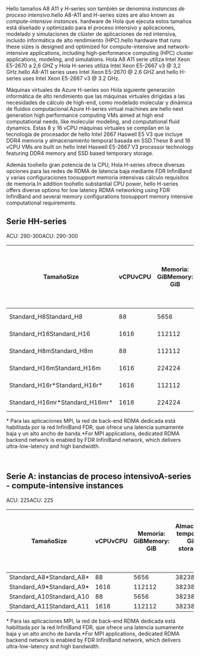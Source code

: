 <!-- A-series - compute-intensive instances, H-series -->

<span data-ttu-id="b40ce-101">Hello tamaños A8 A11 y H-series son también se denomina *instancias de proceso intensivo*.</span><span class="sxs-lookup"><span data-stu-id="b40ce-101">hello A8-A11 and H-series sizes are also known as *compute-intensive instances*.</span></span> <span data-ttu-id="b40ce-102">hardware de Hola que ejecuta estos tamaños está diseñado y optimizado para el proceso intensivo y aplicaciones, modelado y simulaciones de clúster de aplicaciones de red intensiva, incluido informática de alto rendimiento (HPC).</span><span class="sxs-lookup"><span data-stu-id="b40ce-102">hello hardware that runs these sizes is designed and optimized for compute-intensive and network-intensive applications, including high-performance computing (HPC) cluster applications, modeling, and simulations.</span></span> <span data-ttu-id="b40ce-103">Hola A8 A11 serie utiliza Intel Xeon E5-2670 a 2,6 GHZ y Hola H-series utiliza Intel Xeon E5-2667 v3 @ 3,2 GHz.</span><span class="sxs-lookup"><span data-stu-id="b40ce-103">hello A8-A11 series uses Intel Xeon E5-2670 @ 2.6 GHZ and hello H-series uses Intel Xeon E5-2667 v3 @ 3.2 GHz.</span></span> 

<span data-ttu-id="b40ce-104">Máquinas virtuales de Azure H-series son Hola siguiente generación informática de alto rendimiento que las máquinas virtuales dirigidas a las necesidades de cálculo de high-end, como modelado molecular y dinámica de fluidos computacional.</span><span class="sxs-lookup"><span data-stu-id="b40ce-104">Azure H-series virtual machines are hello next generation high performance computing VMs aimed at high end computational needs, like molecular modeling, and computational fluid dynamics.</span></span> <span data-ttu-id="b40ce-105">Estas 8 y 16 vCPU máquinas virtuales se compilan en la tecnología de procesador de hello Intel 2667 Haswell E5 V3 que incluye DDR4 memoria y almacenamiento temporal basada en SSD.</span><span class="sxs-lookup"><span data-stu-id="b40ce-105">These 8 and 16 vCPU VMs are built on hello Intel Haswell E5-2667 V3 processor technology featuring DDR4 memory and SSD based temporary storage.</span></span> 

<span data-ttu-id="b40ce-106">Además toohello gran potencia de la CPU, Hola H-series ofrece diversas opciones para las redes de RDMA de latencia baja mediante FDR InfiniBand y varias configuraciones toosupport memoria intensivas cálculo requisitos de memoria.</span><span class="sxs-lookup"><span data-stu-id="b40ce-106">In addition toohello substantial CPU power, hello H-series offers diverse options for low latency RDMA networking using FDR InfiniBand and several memory configurations toosupport memory intensive computational requirements.</span></span>



## <a name="h-series"></a><span data-ttu-id="b40ce-107">Serie H</span><span class="sxs-lookup"><span data-stu-id="b40ce-107">H-series</span></span>

<span data-ttu-id="b40ce-108">ACU: 290-300</span><span class="sxs-lookup"><span data-stu-id="b40ce-108">ACU: 290-300</span></span>

| <span data-ttu-id="b40ce-109">Tamaño</span><span class="sxs-lookup"><span data-stu-id="b40ce-109">Size</span></span> | <span data-ttu-id="b40ce-110">vCPU</span><span class="sxs-lookup"><span data-stu-id="b40ce-110">vCPU</span></span> | <span data-ttu-id="b40ce-111">Memoria: GiB</span><span class="sxs-lookup"><span data-stu-id="b40ce-111">Memory: GiB</span></span> | <span data-ttu-id="b40ce-112">GiB de almacenamiento temporal (SSD)</span><span class="sxs-lookup"><span data-stu-id="b40ce-112">Temp storage (SSD) GiB</span></span> | <span data-ttu-id="b40ce-113">Discos de datos máx.</span><span class="sxs-lookup"><span data-stu-id="b40ce-113">Max data disks</span></span> | <span data-ttu-id="b40ce-114">Rendimiento de discos máx.: E/S por segundo</span><span class="sxs-lookup"><span data-stu-id="b40ce-114">Max disk throughput: IOPS</span></span> | <span data-ttu-id="b40ce-115">Nº máx. NIC</span><span class="sxs-lookup"><span data-stu-id="b40ce-115">Max NICs</span></span> |
| --- | --- | --- | --- | --- | --- | --- |
| <span data-ttu-id="b40ce-116">Standard_H8</span><span class="sxs-lookup"><span data-stu-id="b40ce-116">Standard_H8</span></span> |<span data-ttu-id="b40ce-117">8</span><span class="sxs-lookup"><span data-stu-id="b40ce-117">8</span></span> |<span data-ttu-id="b40ce-118">56</span><span class="sxs-lookup"><span data-stu-id="b40ce-118">56</span></span> |<span data-ttu-id="b40ce-119">1000</span><span class="sxs-lookup"><span data-stu-id="b40ce-119">1000</span></span> |<span data-ttu-id="b40ce-120">16</span><span class="sxs-lookup"><span data-stu-id="b40ce-120">16</span></span> |<span data-ttu-id="b40ce-121">16 x 500</span><span class="sxs-lookup"><span data-stu-id="b40ce-121">16 x 500</span></span> |<span data-ttu-id="b40ce-122">2</span><span class="sxs-lookup"><span data-stu-id="b40ce-122">2</span></span>  |
| <span data-ttu-id="b40ce-123">Standard_H16</span><span class="sxs-lookup"><span data-stu-id="b40ce-123">Standard_H16</span></span> |<span data-ttu-id="b40ce-124">16</span><span class="sxs-lookup"><span data-stu-id="b40ce-124">16</span></span> |<span data-ttu-id="b40ce-125">112</span><span class="sxs-lookup"><span data-stu-id="b40ce-125">112</span></span> |<span data-ttu-id="b40ce-126">2000</span><span class="sxs-lookup"><span data-stu-id="b40ce-126">2000</span></span> |<span data-ttu-id="b40ce-127">32</span><span class="sxs-lookup"><span data-stu-id="b40ce-127">32</span></span> |<span data-ttu-id="b40ce-128">32 x 500</span><span class="sxs-lookup"><span data-stu-id="b40ce-128">32 x 500</span></span> |<span data-ttu-id="b40ce-129">4</span><span class="sxs-lookup"><span data-stu-id="b40ce-129">4</span></span> |
| <span data-ttu-id="b40ce-130">Standard_H8m</span><span class="sxs-lookup"><span data-stu-id="b40ce-130">Standard_H8m</span></span> |<span data-ttu-id="b40ce-131">8</span><span class="sxs-lookup"><span data-stu-id="b40ce-131">8</span></span> |<span data-ttu-id="b40ce-132">112</span><span class="sxs-lookup"><span data-stu-id="b40ce-132">112</span></span> |<span data-ttu-id="b40ce-133">1000</span><span class="sxs-lookup"><span data-stu-id="b40ce-133">1000</span></span> |<span data-ttu-id="b40ce-134">16</span><span class="sxs-lookup"><span data-stu-id="b40ce-134">16</span></span> |<span data-ttu-id="b40ce-135">16 x 500</span><span class="sxs-lookup"><span data-stu-id="b40ce-135">16 x 500</span></span> |<span data-ttu-id="b40ce-136">2</span><span class="sxs-lookup"><span data-stu-id="b40ce-136">2</span></span>  |
| <span data-ttu-id="b40ce-137">Standard_H16m</span><span class="sxs-lookup"><span data-stu-id="b40ce-137">Standard_H16m</span></span> |<span data-ttu-id="b40ce-138">16</span><span class="sxs-lookup"><span data-stu-id="b40ce-138">16</span></span> |<span data-ttu-id="b40ce-139">224</span><span class="sxs-lookup"><span data-stu-id="b40ce-139">224</span></span> |<span data-ttu-id="b40ce-140">2000</span><span class="sxs-lookup"><span data-stu-id="b40ce-140">2000</span></span> |<span data-ttu-id="b40ce-141">32</span><span class="sxs-lookup"><span data-stu-id="b40ce-141">32</span></span> |<span data-ttu-id="b40ce-142">32 x 500</span><span class="sxs-lookup"><span data-stu-id="b40ce-142">32 x 500</span></span> |<span data-ttu-id="b40ce-143">4</span><span class="sxs-lookup"><span data-stu-id="b40ce-143">4</span></span>  |
| <span data-ttu-id="b40ce-144">Standard_H16r*</span><span class="sxs-lookup"><span data-stu-id="b40ce-144">Standard_H16r*</span></span> |<span data-ttu-id="b40ce-145">16</span><span class="sxs-lookup"><span data-stu-id="b40ce-145">16</span></span> |<span data-ttu-id="b40ce-146">112</span><span class="sxs-lookup"><span data-stu-id="b40ce-146">112</span></span> |<span data-ttu-id="b40ce-147">2000</span><span class="sxs-lookup"><span data-stu-id="b40ce-147">2000</span></span> |<span data-ttu-id="b40ce-148">32</span><span class="sxs-lookup"><span data-stu-id="b40ce-148">32</span></span> |<span data-ttu-id="b40ce-149">32 x 500</span><span class="sxs-lookup"><span data-stu-id="b40ce-149">32 x 500</span></span> |<span data-ttu-id="b40ce-150">4</span><span class="sxs-lookup"><span data-stu-id="b40ce-150">4</span></span>  |
| <span data-ttu-id="b40ce-151">Standard_H16mr*</span><span class="sxs-lookup"><span data-stu-id="b40ce-151">Standard_H16mr*</span></span> |<span data-ttu-id="b40ce-152">16</span><span class="sxs-lookup"><span data-stu-id="b40ce-152">16</span></span> |<span data-ttu-id="b40ce-153">224</span><span class="sxs-lookup"><span data-stu-id="b40ce-153">224</span></span> |<span data-ttu-id="b40ce-154">2000</span><span class="sxs-lookup"><span data-stu-id="b40ce-154">2000</span></span> |<span data-ttu-id="b40ce-155">32</span><span class="sxs-lookup"><span data-stu-id="b40ce-155">32</span></span> |<span data-ttu-id="b40ce-156">32 x 500</span><span class="sxs-lookup"><span data-stu-id="b40ce-156">32 x 500</span></span> |<span data-ttu-id="b40ce-157">4</span><span class="sxs-lookup"><span data-stu-id="b40ce-157">4</span></span> |

<span data-ttu-id="b40ce-158">* Para las aplicaciones MPI, la red de back-end RDMA dedicada está habilitada por la red InfiniBand FDR, que ofrece una latencia sumamente baja y un alto ancho de banda.</span><span class="sxs-lookup"><span data-stu-id="b40ce-158">*For MPI applications, dedicated RDMA backend network is enabled by FDR InfiniBand network, which delivers ultra-low-latency and high bandwidth.</span></span>

<br>



## <a name="a-series---compute-intensive-instances"></a><span data-ttu-id="b40ce-159">Serie A: instancias de proceso intensivo</span><span class="sxs-lookup"><span data-stu-id="b40ce-159">A-series - compute-intensive instances</span></span>

<span data-ttu-id="b40ce-160">ACU: 225</span><span class="sxs-lookup"><span data-stu-id="b40ce-160">ACU: 225</span></span>

| <span data-ttu-id="b40ce-161">Tamaño</span><span class="sxs-lookup"><span data-stu-id="b40ce-161">Size</span></span> | <span data-ttu-id="b40ce-162">vCPU</span><span class="sxs-lookup"><span data-stu-id="b40ce-162">vCPU</span></span> | <span data-ttu-id="b40ce-163">Memoria: GiB</span><span class="sxs-lookup"><span data-stu-id="b40ce-163">Memory: GiB</span></span> | <span data-ttu-id="b40ce-164">Almacenamiento temporal (HDD): GiB</span><span class="sxs-lookup"><span data-stu-id="b40ce-164">Temp storage (HDD): GiB</span></span> | <span data-ttu-id="b40ce-165">Discos de datos máx.</span><span class="sxs-lookup"><span data-stu-id="b40ce-165">Max data disks</span></span> | <span data-ttu-id="b40ce-166">Rendimiento de discos de datos máx.: E/S por segundo</span><span class="sxs-lookup"><span data-stu-id="b40ce-166">Max data disk throughput: IOPS</span></span> | <span data-ttu-id="b40ce-167">Nº máx. NIC</span><span class="sxs-lookup"><span data-stu-id="b40ce-167">Max NICs</span></span>|
| --- | --- | --- | --- | --- | --- | --- |
| <span data-ttu-id="b40ce-168">Standard_A8*</span><span class="sxs-lookup"><span data-stu-id="b40ce-168">Standard_A8*</span></span> |<span data-ttu-id="b40ce-169">8</span><span class="sxs-lookup"><span data-stu-id="b40ce-169">8</span></span> |<span data-ttu-id="b40ce-170">56</span><span class="sxs-lookup"><span data-stu-id="b40ce-170">56</span></span> |<span data-ttu-id="b40ce-171">382</span><span class="sxs-lookup"><span data-stu-id="b40ce-171">382</span></span> |<span data-ttu-id="b40ce-172">16</span><span class="sxs-lookup"><span data-stu-id="b40ce-172">16</span></span> |<span data-ttu-id="b40ce-173">16x500</span><span class="sxs-lookup"><span data-stu-id="b40ce-173">16x500</span></span> |<span data-ttu-id="b40ce-174">2</span><span class="sxs-lookup"><span data-stu-id="b40ce-174">2</span></span> |
| <span data-ttu-id="b40ce-175">Standard_A9*</span><span class="sxs-lookup"><span data-stu-id="b40ce-175">Standard_A9*</span></span> |<span data-ttu-id="b40ce-176">16</span><span class="sxs-lookup"><span data-stu-id="b40ce-176">16</span></span> |<span data-ttu-id="b40ce-177">112</span><span class="sxs-lookup"><span data-stu-id="b40ce-177">112</span></span> |<span data-ttu-id="b40ce-178">382</span><span class="sxs-lookup"><span data-stu-id="b40ce-178">382</span></span> |<span data-ttu-id="b40ce-179">16</span><span class="sxs-lookup"><span data-stu-id="b40ce-179">16</span></span> |<span data-ttu-id="b40ce-180">16x500</span><span class="sxs-lookup"><span data-stu-id="b40ce-180">16x500</span></span> |<span data-ttu-id="b40ce-181">4</span><span class="sxs-lookup"><span data-stu-id="b40ce-181">4</span></span> |
| <span data-ttu-id="b40ce-182">Standard_A10</span><span class="sxs-lookup"><span data-stu-id="b40ce-182">Standard_A10</span></span> |<span data-ttu-id="b40ce-183">8</span><span class="sxs-lookup"><span data-stu-id="b40ce-183">8</span></span> |<span data-ttu-id="b40ce-184">56</span><span class="sxs-lookup"><span data-stu-id="b40ce-184">56</span></span> |<span data-ttu-id="b40ce-185">382</span><span class="sxs-lookup"><span data-stu-id="b40ce-185">382</span></span> |<span data-ttu-id="b40ce-186">16</span><span class="sxs-lookup"><span data-stu-id="b40ce-186">16</span></span> |<span data-ttu-id="b40ce-187">16x500</span><span class="sxs-lookup"><span data-stu-id="b40ce-187">16x500</span></span> |<span data-ttu-id="b40ce-188">2</span><span class="sxs-lookup"><span data-stu-id="b40ce-188">2</span></span>  |
| <span data-ttu-id="b40ce-189">Standard_A11</span><span class="sxs-lookup"><span data-stu-id="b40ce-189">Standard_A11</span></span> |<span data-ttu-id="b40ce-190">16</span><span class="sxs-lookup"><span data-stu-id="b40ce-190">16</span></span> |<span data-ttu-id="b40ce-191">112</span><span class="sxs-lookup"><span data-stu-id="b40ce-191">112</span></span> |<span data-ttu-id="b40ce-192">382</span><span class="sxs-lookup"><span data-stu-id="b40ce-192">382</span></span> |<span data-ttu-id="b40ce-193">16</span><span class="sxs-lookup"><span data-stu-id="b40ce-193">16</span></span> |<span data-ttu-id="b40ce-194">16x500</span><span class="sxs-lookup"><span data-stu-id="b40ce-194">16x500</span></span> |<span data-ttu-id="b40ce-195">4</span><span class="sxs-lookup"><span data-stu-id="b40ce-195">4</span></span> |

<span data-ttu-id="b40ce-196">* Para las aplicaciones MPI, la red de back-end RDMA dedicada está habilitada por la red InfiniBand FDR, que ofrece una latencia sumamente baja y un alto ancho de banda.</span><span class="sxs-lookup"><span data-stu-id="b40ce-196">*For MPI applications, dedicated RDMA backend network is enabled by FDR InfiniBand network, which delivers ultra-low-latency and high bandwidth.</span></span>

<br>



